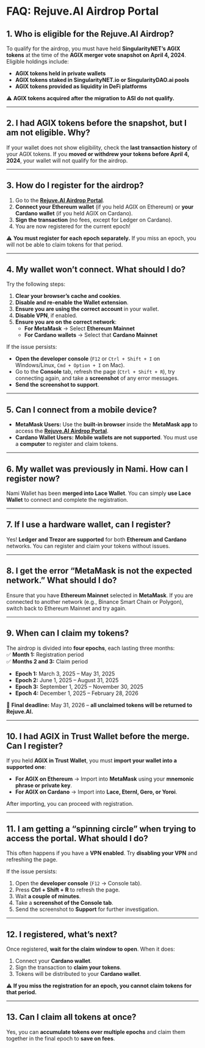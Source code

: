 # **FAQ: Rejuve.AI Airdrop Portal**  

## **1. Who is eligible for the Rejuve.AI Airdrop?**  

To qualify for the airdrop, you must have held **SingularityNET’s AGIX tokens** at the time of the **AGIX merger vote snapshot on April 4, 2024**. Eligible holdings include:  

- **AGIX tokens held in private wallets**  
- **AGIX tokens staked in SingularityNET.io or SingularityDAO.ai pools**  
- **AGIX tokens provided as liquidity in DeFi platforms**  

⚠ **AGIX tokens acquired after the migration to ASI do not qualify.**  

---

## **2. I had AGIX tokens before the snapshot, but I am not eligible. Why?**  

If your wallet does not show eligibility, check the **last transaction history** of your AGIX tokens. If you **moved or withdrew your tokens before April 4, 2024**, your wallet will not qualify for the airdrop.  

---

## **3. How do I register for the airdrop?**  

1. Go to the **[Rejuve.AI Airdrop Portal](https://rejuve-airdrop.singularitynet.io/)**.  
2. **Connect your Ethereum wallet** (if you held AGIX on Ethereum) or **your Cardano wallet** (if you held AGIX on Cardano).  
3. **Sign the transaction** (no fees, except for Ledger on Cardano).  
4. You are now registered for the current epoch!  

⚠ **You must register for each epoch separately.** If you miss an epoch, you will not be able to claim tokens for that period.  

---

## **4. My wallet won’t connect. What should I do?**  

Try the following steps:  

1. **Clear your browser’s cache and cookies**.  
2. **Disable and re-enable the Wallet extension**.  
3. **Ensure you are using the correct account** in your wallet.  
4. **Disable VPN**, if enabled.  
5. **Ensure you are on the correct network**:  
   - **For MetaMask** → Select **Ethereum Mainnet**  
   - **For Cardano wallets** → Select that **Cardano Mainnet**  

If the issue persists:  

- **Open the developer console** (`F12` or `Ctrl + Shift + I` on Windows/Linux, `Cmd + Option + I` on Mac).  
- Go to the **Console** tab, refresh the page (`Ctrl + Shift + R`), try connecting again, and take a **screenshot** of any error messages.  
- **Send the screenshot to support**.  

---

## **5. Can I connect from a mobile device?**  

- **MetaMask Users:** Use the **built-in browser** inside the **MetaMask app** to access the **[Rejuve.AI Airdrop Portal](https://rejuve-airdrop.singularitynet.io/)**.  
- **Cardano Wallet Users:** **Mobile wallets are not supported**. You must use a **computer** to register and claim tokens.  

---

## **6. My wallet was previously in Nami. How can I register now?**  

Nami Wallet has been **merged into Lace Wallet**. You can simply **use Lace Wallet** to connect and complete the registration.  

---

## **7. If I use a hardware wallet, can I register?**  

Yes! **Ledger and Trezor are supported** for both **Ethereum and Cardano** networks. You can register and claim your tokens without issues.

---

## **8. I get the error “MetaMask is not the expected network.” What should I do?**  

Ensure that you have **Ethereum Mainnet** selected in **MetaMask**. If you are connected to another network (e.g., Binance Smart Chain or Polygon), switch back to Ethereum Mainnet and try again.  

---

## **9. When can I claim my tokens?**  

The airdrop is divided into **four epochs**, each lasting three months:  
✅ **Month 1:** Registration period  
✅ **Months 2 and 3:** Claim period  

- **Epoch 1:** March 3, 2025 – May 31, 2025  
- **Epoch 2:** June 1, 2025 – August 31, 2025  
- **Epoch 3:** September 1, 2025 – November 30, 2025  
- **Epoch 4:** December 1, 2025 – February 28, 2026  

📌 **Final deadline:** May 31, 2026 – **all unclaimed tokens will be returned to Rejuve.AI.**  

---

## **10. I had AGIX in Trust Wallet before the merge. Can I register?**  

If you held **AGIX in Trust Wallet**, you must **import your wallet into a supported one**:  

- **For AGIX on Ethereum** → Import into **MetaMask** using your **mnemonic phrase or private key**.  
- **For AGIX on Cardano** → Import into **Lace, Eternl, Gero, or Yoroi**.  

After importing, you can proceed with registration.  

---

## **11. I am getting a “spinning circle” when trying to access the portal. What should I do?**  

This often happens if you have a **VPN enabled**. Try **disabling your VPN** and refreshing the page.  

If the issue persists:  

1. Open the **developer console** (`F12` → Console tab).  
2. Press **Ctrl + Shift + R** to refresh the page.  
3. Wait **a couple of minutes**.  
4. Take a **screenshot of the Console tab**.  
5. Send the screenshot to **Support** for further investigation.

---

## **12. I registered, what’s next?**  

Once registered, **wait for the claim window to open**. When it does:  

1. Connect your **Cardano wallet**.  
2. Sign the transaction to **claim your tokens**.  
3. Tokens will be distributed to your **Cardano wallet**.  

⚠ **If you miss the registration for an epoch, you cannot claim tokens for that period.**  

---

## **13. Can I claim all tokens at once?**  

Yes, you can **accumulate tokens over multiple epochs** and claim them together in the final epoch to **save on fees**.  
